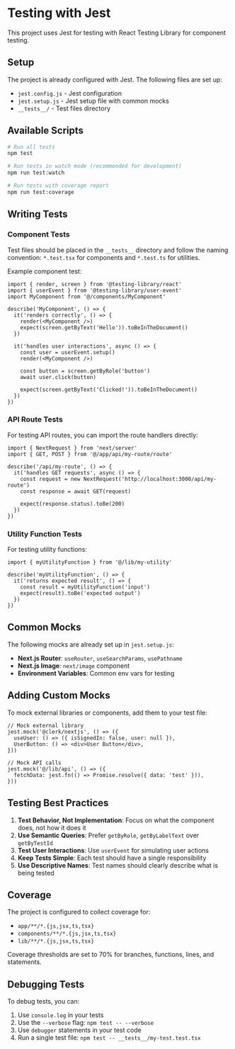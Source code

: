 # Testing with Jest

This project uses Jest for testing with React Testing Library for component testing.

## Setup

The project is already configured with Jest. The following files are set up:

- `jest.config.js` - Jest configuration
- `jest.setup.js` - Jest setup file with common mocks
- `__tests__/` - Test files directory

## Available Scripts

```bash
# Run all tests
npm test

# Run tests in watch mode (recommended for development)
npm run test:watch

# Run tests with coverage report
npm run test:coverage
```

## Writing Tests

### Component Tests

Test files should be placed in the `__tests__` directory and follow the naming convention: `*.test.tsx` for components and `*.test.ts` for utilities.

Example component test:

```tsx
import { render, screen } from '@testing-library/react'
import { userEvent } from '@testing-library/user-event'
import MyComponent from '@/components/MyComponent'

describe('MyComponent', () => {
  it('renders correctly', () => {
    render(<MyComponent />)
    expect(screen.getByText('Hello')).toBeInTheDocument()
  })

  it('handles user interactions', async () => {
    const user = userEvent.setup()
    render(<MyComponent />)
    
    const button = screen.getByRole('button')
    await user.click(button)
    
    expect(screen.getByText('Clicked!')).toBeInTheDocument()
  })
})
```

### API Route Tests

For testing API routes, you can import the route handlers directly:

```tsx
import { NextRequest } from 'next/server'
import { GET, POST } from '@/app/api/my-route/route'

describe('/api/my-route', () => {
  it('handles GET requests', async () => {
    const request = new NextRequest('http://localhost:3000/api/my-route')
    const response = await GET(request)
    
    expect(response.status).toBe(200)
  })
})
```

### Utility Function Tests

For testing utility functions:

```tsx
import { myUtilityFunction } from '@/lib/my-utility'

describe('myUtilityFunction', () => {
  it('returns expected result', () => {
    const result = myUtilityFunction('input')
    expect(result).toBe('expected output')
  })
})
```

## Common Mocks

The following mocks are already set up in `jest.setup.js`:

- **Next.js Router**: `useRouter`, `useSearchParams`, `usePathname`
- **Next.js Image**: `next/image` component
- **Environment Variables**: Common env vars for testing

## Adding Custom Mocks

To mock external libraries or components, add them to your test file:

```tsx
// Mock external library
jest.mock('@clerk/nextjs', () => ({
  useUser: () => ({ isSignedIn: false, user: null }),
  UserButton: () => <div>User Button</div>,
}))

// Mock API calls
jest.mock('@/lib/api', () => ({
  fetchData: jest.fn(() => Promise.resolve({ data: 'test' })),
}))
```

## Testing Best Practices

1. **Test Behavior, Not Implementation**: Focus on what the component does, not how it does it
2. **Use Semantic Queries**: Prefer `getByRole`, `getByLabelText` over `getByTestId`
3. **Test User Interactions**: Use `userEvent` for simulating user actions
4. **Keep Tests Simple**: Each test should have a single responsibility
5. **Use Descriptive Names**: Test names should clearly describe what is being tested

## Coverage

The project is configured to collect coverage for:
- `app/**/*.{js,jsx,ts,tsx}`
- `components/**/*.{js,jsx,ts,tsx}`
- `lib/**/*.{js,jsx,ts,tsx}`

Coverage thresholds are set to 70% for branches, functions, lines, and statements.

## Debugging Tests

To debug tests, you can:

1. Use `console.log` in your tests
2. Use the `--verbose` flag: `npm test -- --verbose`
3. Use `debugger` statements in your test code
4. Run a single test file: `npm test -- __tests__/my-test.test.tsx` 